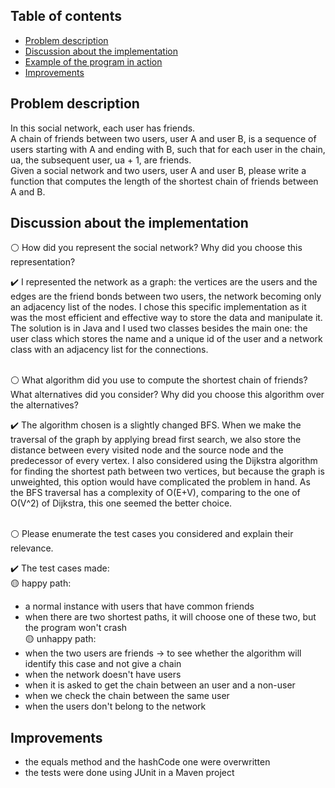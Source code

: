 ## Table of contents
* [Problem description](#problem-description)
* [Discussion about the implementation](#discussion-about-the-implementation)
* [Example of the program in action](#example-of-the-program-in-action)
* [Improvements](#improvements)

## Problem description

In this social network, each user has friends. </br>
A chain of friends between two users, user A and user B, is a sequence of users starting with A and ending with B, 
such that for each user in the chain, ua, the subsequent user, ua + 1, are friends. <br>
Given a social network and two users, user A and user B, please write a function that computes the length of the shortest chain of friends between A and B. <br>

## Discussion about the implementation

:white_circle: How did you represent the social network? Why did you choose this representation? </br>

:heavy_check_mark: I represented the network as a graph: the vertices are the users and the edges are the friend bonds between two users, the network becoming only an adjacency list of the nodes. 
I chose this specific implementation as it was the most efficient and effective way to store the data and manipulate it.
The solution is in Java and I used two classes besides the main one: 
the user class which stores the name and a unique id of the user and a network class with an adjacency list for the connections. </br></br>

:white_circle:	What algorithm did you use to compute the shortest chain of friends? What alternatives did you consider? 
Why did you choose this algorithm over the alternatives? </br>

:heavy_check_mark: The algorithm chosen is a slightly changed BFS. When we make the traversal of the graph by applying bread first search, 
we also store the distance between every visited node and the source node and the predecessor of every vertex. 
I also considered using the Dijkstra algorithm for finding the shortest path between two vertices,
but because the graph is unweighted, this option would have complicated the problem in hand.
As the BFS traversal has a complexity of O(E+V), comparing to the one of O(V^2) of Dijkstra, this one seemed the better choice. </br></br>

:white_circle: Please enumerate the test cases you considered and explain their relevance. </br>

:heavy_check_mark: The test cases made: </br>
🟡 happy path: 
 * a normal instance with users that have common friends
 * when there are two shortest paths, it will choose one of these two, but the program won't crash </br>
🟡 unhappy path: 
 * when the two users are friends -> to see whether the algorithm will identify this case and not give a chain
 * when the network doesn't have users
 * when it is asked to get the chain between an user and a non-user
 * when we check the chain between the same user
 * when the users don't belong to the network

## Improvements 
- the equals method and the hashCode one were overwritten
- the tests were done using JUnit in a Maven project







